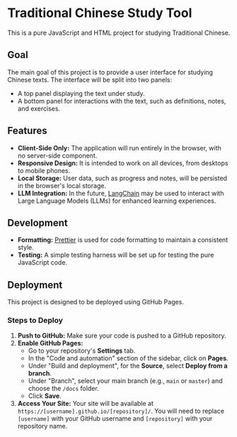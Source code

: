 # Traditional Chinese Study Tool

This is a pure JavaScript and HTML project for studying Traditional Chinese.

## Goal

The main goal of this project is to provide a user interface for studying Chinese texts. The interface will be split into two panels:
- A top panel displaying the text under study.
- A bottom panel for interactions with the text, such as definitions, notes, and exercises.

## Features

- **Client-Side Only:** The application will run entirely in the browser, with no server-side component.
- **Responsive Design:** It is intended to work on all devices, from desktops to mobile phones.
- **Local Storage:** User data, such as progress and notes, will be persisted in the browser's local storage.
- **LLM Integration:** In the future, [LangChain](https://www.langchain.com/) may be used to interact with Large Language Models (LLMs) for enhanced learning experiences.

## Development

- **Formatting:** [Prettier](https://prettier.io/) is used for code formatting to maintain a consistent style.
- **Testing:** A simple testing harness will be set up for testing the pure JavaScript code.

## Deployment

This project is designed to be deployed using GitHub Pages.

### Steps to Deploy

1.  **Push to GitHub:** Make sure your code is pushed to a GitHub repository.
2.  **Enable GitHub Pages:**
    *   Go to your repository's **Settings** tab.
    *   In the "Code and automation" section of the sidebar, click on **Pages**.
    *   Under "Build and deployment", for the **Source**, select **Deploy from a branch**.
    *   Under "Branch", select your main branch (e.g., `main` or `master`) and choose the `/docs` folder.
    *   Click **Save**.
3.  **Access Your Site:** Your site will be available at `https://[username].github.io/[repository]/`. You will need to replace `[username]` with your GitHub username and `[repository]` with your repository name.